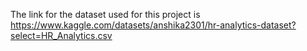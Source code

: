 The link for the dataset used for this project is https://www.kaggle.com/datasets/anshika2301/hr-analytics-dataset?select=HR_Analytics.csv
